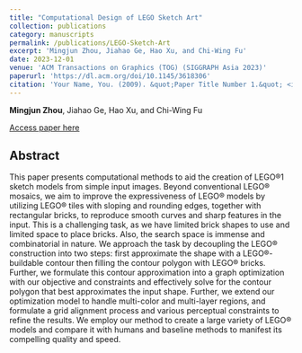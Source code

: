 ```yaml
---
title: "Computational Design of LEGO Sketch Art"
collection: publications
category: manuscripts
permalink: /publications/LEGO-Sketch-Art
excerpt: 'Mingjun Zhou, Jiahao Ge, Hao Xu, and Chi-Wing Fu'
date: 2023-12-01
venue: 'ACM Transactions on Graphics (TOG) (SIGGRAPH Asia 2023)'
paperurl: 'https://dl.acm.org/doi/10.1145/3618306'
citation: 'Your Name, You. (2009). &quot;Paper Title Number 1.&quot; <i>Journal 1</i>. 1(1).'
---
```


**Mingjun Zhou**, Jiahao Ge, Hao Xu, and Chi-Wing Fu

<a href='https://dl.acm.org/doi/10.1145/3618306'>Access paper here</a>

## Abstract
This paper presents computational methods to aid the creation of LEGO®1 sketch models from simple input images. Beyond conventional LEGO® mosaics, we aim to improve the expressiveness of LEGO® models by utilizing LEGO® tiles with sloping and rounding edges, together with rectangular bricks, to reproduce smooth curves and sharp features in the input. This is a challenging task, as we have limited brick shapes to use and limited space to place bricks. Also, the search space is immense and combinatorial in nature. We approach the task by decoupling the LEGO® construction into two steps: first approximate the shape with a LEGO®-buildable contour then filling the contour polygon with LEGO® bricks. Further, we formulate this contour approximation into a graph optimization with our objective and constraints and effectively solve for the contour polygon that best approximates the input shape. Further, we extend our optimization model to handle multi-color and multi-layer regions, and formulate a grid alignment process and various perceptual constraints to refine the results. We employ our method to create a large variety of LEGO® models and compare it with humans and baseline methods to manifest its compelling quality and speed.

